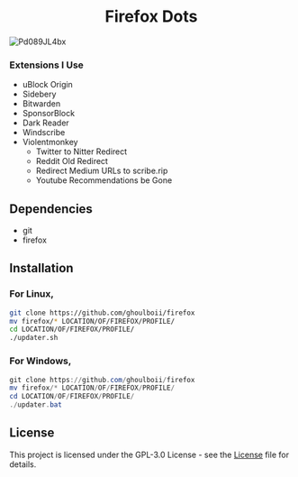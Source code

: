 <h1 align="center">Firefox Dots</h1>

![Pd089JL4bx](https://github.com/GhoulBoii/firefox/assets/78494833/4d3f5615-0f67-43c6-97c8-b596aff7bbe9)

### Extensions I Use

- uBlock Origin
- Sidebery
- Bitwarden
- SponsorBlock
- Dark Reader
- Windscribe
- Violentmonkey
  - Twitter to Nitter Redirect
  - Reddit Old Redirect
  - Redirect Medium URLs to scribe.rip
  - Youtube Recommendations be Gone

## Dependencies

- git
- firefox

## Installation

### For Linux,
```bash
git clone https://github.com/ghoulboii/firefox
mv firefox/* LOCATION/OF/FIREFOX/PROFILE/
cd LOCATION/OF/FIREFOX/PROFILE/
./updater.sh
```

### For Windows,
```powershell
git clone https://github.com/ghoulboii/firefox
mv firefox/* LOCATION/OF/FIREFOX/PROFILE/
cd LOCATION/OF/FIREFOX/PROFILE/
./updater.bat
```

## License

This project is licensed under the GPL-3.0 License - see the [License](LICENSE.md) file for details.
